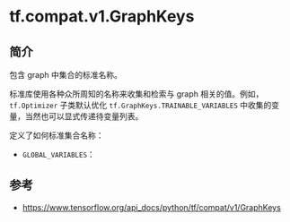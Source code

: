 # tf.compat.v1.GraphKeys

## 简介

包含 graph 中集合的标准名称。

标准库使用各种众所周知的名称来收集和检索与 graph 相关的值。例如，`tf.Optimizer` 子类默认优化 `tf.GraphKeys.TRAINABLE_VARIABLES` 中收集的变量，当然也可以显式传递待变量列表。

定义了如何标准集合名称：

- `GLOBAL_VARIABLES`：

## 参考

- https://www.tensorflow.org/api_docs/python/tf/compat/v1/GraphKeys
